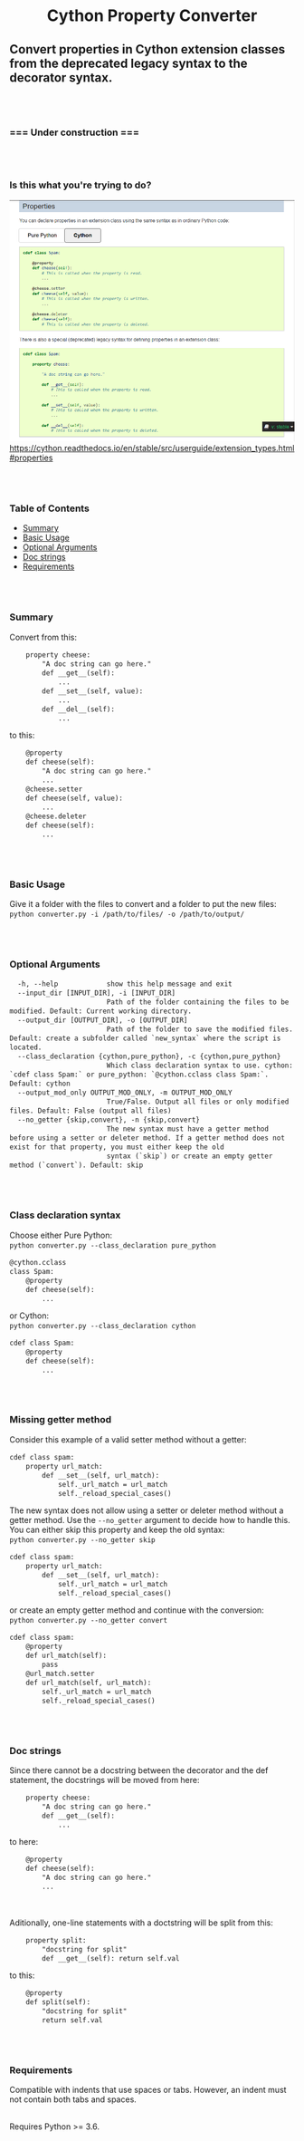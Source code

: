 <h1 align="center">Cython Property Converter</h1>

## Convert properties in Cython extension classes from the deprecated legacy syntax to the decorator syntax. ##

<br><br>
### ===  Under construction  === ###


<br><br>
### Is this what you're trying to do? ###
![](assets/screenshot.png)
https://cython.readthedocs.io/en/stable/src/userguide/extension_types.html#properties


<br><br>
### Table of Contents
* [Summary](#Summary)
* [Basic Usage](#Basic-Usage)
* [Optional Arguments](#Optional-Arguments)
* [Doc strings](#Doc-strings)
* [Requirements](#Requirements)


<br/><br/>
### Summary
Convert from this:
```
    property cheese:
        "A doc string can go here."
        def __get__(self):
            ...
        def __set__(self, value):
            ...
        def __del__(self):
            ...
```
to this:
```
    @property
    def cheese(self):
        "A doc string can go here."
        ...
    @cheese.setter
    def cheese(self, value):
        ...
    @cheese.deleter
    def cheese(self):
        ...
```



<br><br>
### Basic Usage ###
Give it a folder with the files to convert and a folder to put the new files:<br>
`python converter.py -i /path/to/files/ -o /path/to/output/`



<br><br>
### Optional Arguments ###
```
  -h, --help            show this help message and exit
  --input_dir [INPUT_DIR], -i [INPUT_DIR]
                        Path of the folder containing the files to be modified. Default: Current working directory.
  --output_dir [OUTPUT_DIR], -o [OUTPUT_DIR]
                        Path of the folder to save the modified files. Default: create a subfolder called `new_syntax` where the script is located.
  --class_declaration {cython,pure_python}, -c {cython,pure_python}
                        Which class declaration syntax to use. cython: `cdef class Spam:` or pure_python: `@cython.cclass class Spam:`. Default: cython
  --output_mod_only OUTPUT_MOD_ONLY, -m OUTPUT_MOD_ONLY
                        True/False. Output all files or only modified files. Default: False (output all files)
  --no_getter {skip,convert}, -n {skip,convert}
                        The new syntax must have a getter method before using a setter or deleter method. If a getter method does not exist for that property, you must either keep the old
                        syntax (`skip`) or create an empty getter method (`convert`). Default: skip

```

<br/><br/>
### Class declaration syntax ###

Choose either Pure Python:<br>
`python converter.py --class_declaration pure_python`
```
@cython.cclass
class Spam:
    @property
    def cheese(self):
        ...
```
or Cython:<br>
`python converter.py --class_declaration cython`
```
cdef class Spam:
    @property
    def cheese(self):
        ...
```

<br><br>
### Missing getter method ###
Consider this example of a valid setter method without a getter:
```
cdef class spam:
    property url_match:
        def __set__(self, url_match):
            self._url_match = url_match
            self._reload_special_cases()
```
The new syntax does not allow using a setter or deleter method without a getter method. Use the `--no_getter` argument to decide how to handle this.<br>
You can either skip this property and keep the old syntax:<br>
`python converter.py --no_getter skip`
```
cdef class spam:
    property url_match:
        def __set__(self, url_match):
            self._url_match = url_match
            self._reload_special_cases()
```
or create an empty getter method and continue with the conversion:<br>
`python converter.py --no_getter convert`
```
cdef class spam:
    @property
    def url_match(self):
        pass
    @url_match.setter
    def url_match(self, url_match):
        self._url_match = url_match
        self._reload_special_cases()
```


<br><br>
### Doc strings ###
Since there cannot be a docstring between the decorator and the def statement, the docstrings will be moved from here:
```
    property cheese:
        "A doc string can go here."
        def __get__(self):
            ...
```
to here:
```
    @property
    def cheese(self):
        "A doc string can go here."
        ...
```
<br><br>
Aditionally, one-line statements with a doctstring will be split from this:
```    
    property split:
        "docstring for split"
        def __get__(self): return self.val
```        
to this:
```
    @property
    def split(self):
        "docstring for split"
        return self.val
```

<br><br>
### Requirements ###
Compatible with indents that use spaces or tabs. However, an indent must not contain both tabs and spaces.
<br><br>

Requires Python >= 3.6.


<br><br>
